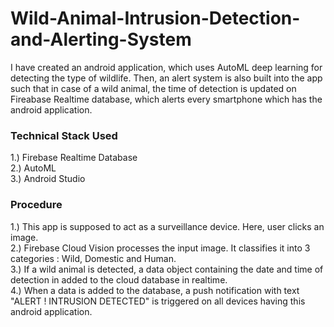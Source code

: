 # Wild-Animal-Intrusion-Detection-and-Alerting-System
I have created an android application, which uses AutoML deep learning for detecting the type of wildlife. Then, an alert system is also built into the app such that in case of a wild animal, the time of detection is updated on Fireabase Realtime database, which alerts every smartphone which has the android application.
<br>
### Technical Stack Used <br>
1.) Firebase Realtime Database <br>
2.) AutoML <br>
3.) Android Studio <br>

### Procedure

1.) This app is supposed to act as a surveillance device. Here, user clicks an image. <br>
2.) Firebase Cloud Vision processes the input image. It classifies it into 3 categories : Wild, Domestic and Human. <br>
3.) If a wild animal is detected, a data object containing the date and time of detection in added to the cloud database in realtime. <br>
4.) When a data is added to the database, a push notification with text "ALERT ! INTRUSION DETECTED" is triggered on all devices having this android application. 

